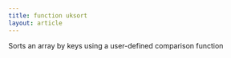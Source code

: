 ```yaml
---
title: function uksort
layout: article
---
```

Sorts an array by keys using a user-defined comparison function